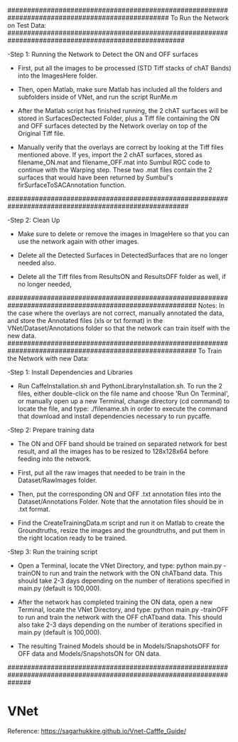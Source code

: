 #################################################################################################
To Run the Network on Test Data:
#####################################################################################################

-Step 1: Running the Network to Detect the ON and OFF surfaces 
+ First, put all the images to be processed (STD Tiff stacks of chAT Bands) into the ImagesHere folder.

+ Then, open Matlab, make sure Matlab has included all the folders and subfolders inside of VNet, and run the script RunMe.m

+ After the Matlab script has finished running, the 2 chAT surfaces will be stored in SurfacesDectected Folder, plus a Tiff file containing the ON and OFF surfaces detected by the Network overlay on top of the Original Tiff file.

+ Manually verify that the overlays are correct by looking at the Tiff files mentioned above. If yes, import the 2 chAT surfaces, stored as filename_ON.mat and filename_OFF.mat into Sumbul RGC code to continue with the Warping step. These two .mat files contain the 2 surfaces that would have been returned by Sumbul's firSurfaceToSACAnnotation function.

######################################################################################################

-Step 2: Clean Up
+ Make sure to delete or remove the images in ImageHere so that you can use the network again with other images.

+ Delete all the Detected Surfaces in DetectedSurfaces that are no longer needed also.

+ Delete all the Tiff files from ResultsON and ResultsOFF folder as well, if no longer needed,

########################################################################################################
Notes: In the case where the overlays are not correct, manually annotated the data, and store the Annotated files (xls or txt format) in the VNet/Dataset/Annotations folder so that the network can train itself with the new data.
########################################################################################################
To Train the Network with new Data:

-Step 1: Install Dependencies and Libraries 
+ Run CaffeInstallation.sh and PythonLibraryInstallation.sh. To run the 2 files, either double-click on the file name and choose 'Run On Terminal', or manually open up a new Terminal, change directory (cd command) to locate the file, and type:
            ./filename.sh 
in order to execute the command that download and install dependencies necessary to run pycaffe.

-Step 2: Prepare training data
+ The ON and OFF band should be trained on separated network for best result, and all the images has to be resized to 128x128x64 before feeding into the network.

+ First, put all the raw images that needed to be train in the Dataset/RawImages folder.

+ Then, put the corresponding ON and OFF .txt annotation files into the Dataset/Annotations Folder. Note that the annotation files should be in .txt format.

+ Find the CreateTrainingData.m script and run it on Matlab to create the Groundtruths, resize the images and the groundtruths, and put them in the right location ready to be trained.

-Step 3: Run the training script
+ Open a Terminal, locate the VNet Directory, and type: python main.py -trainON to run and train the network with the ON chATband data. This should take 2-3 days depending on the number of iterations specified in main.py (default is 100,000).

+ After the network has completed training the ON data, open a new Terminal, locate the VNet Directory, and type: python main.py -trainOFF to run and train the network with the OFF chATband data. This should also take 2-3 days depending on the number of iterations specified in main.py (default is 100,000).

+ The resulting Trained Models should be in Models/SnapshotsOFF for OFF data and Models/SnapshotsON for ON data.
 
######################################################################################################################
# VNet
Reference: https://sagarhukkire.github.io/Vnet-Cafffe_Guide/

 

 
 



 

